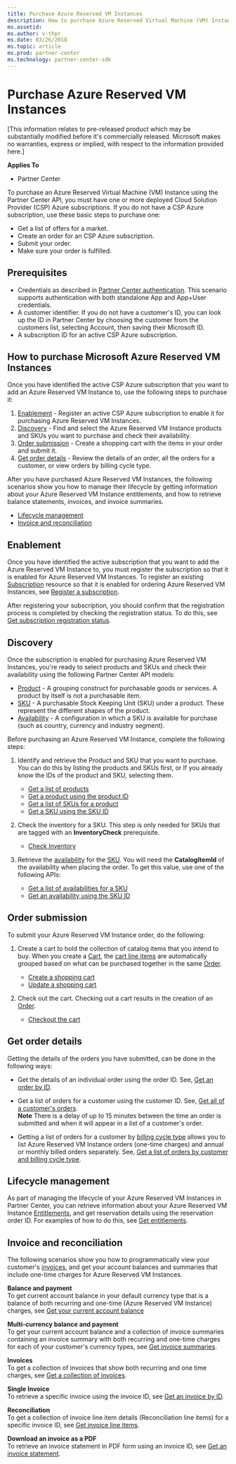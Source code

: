 ```yaml
---
title: Purchase Azure Reserved VM Instances
description: How to purchase Azure Reserved Virtual Machine (VM) Instances using the Partner Center API.
ms.assetid: 
ms.author: v-thpr
ms.date: 03/26/2018
ms.topic: article
ms.prod: partner-center
ms.technology: partner-center-sdk
---
```


# Purchase Azure Reserved VM Instances

[This information relates to pre-released product which may be substantially modified before it's commercially released. Microsoft makes no warranties, express or implied, with respect to the information provided here.] 

**Applies To**

-   Partner Center


To purchase an Azure Reserved Virtual Machine (VM) Instance using the Partner Center API, you must have one or more deployed Cloud Solution Provider (CSP) Azure subscriptions. If you do not have a CSP Azure subscription, use these basic steps to purchase one:
-   Get a list of offers for a market. 
-   Create an order for an CSP Azure subscription.
-   Submit your order.
-   Make sure your order is fulfilled. 

## <span id="Prerequisites"></span><span id="prerequisites"></span><span id="PREREQUISITES"></span>Prerequisites


-   Credentials as described in [Partner Center authentication](partner-center-authentication.md). This scenario supports authentication with both standalone App and App+User credentials.
-   A customer identifier. If you do not have a customer's ID, you can look up the ID in Partner Center by choosing the customer from the customers list, selecting Account, then saving their Microsoft ID.
-   A subscription ID for an active CSP Azure subscription.

## <span id="How_to_purchase_Azure_reserved_instances"></span><span id="how_to_purchase_azure_reserved_instances"></span><span id="HOW_TO_PURCHASE_AZURE_RESERVED_INSTANCES"></span>How to purchase Microsoft Azure Reserved VM Instances



Once you have identified the active CSP Azure subscription that you want to add an Azure Reserved VM Instance to, use the following steps to purchase it:    

1.  [Enablement](#enablement) - Register an active CSP Azure subscription to enable it for purchasing Azure Reserved VM Instances. 
2.  [Discovery](#discovery) - Find and select the Azure Reserved VM Instance products and SKUs you want to purchase and check their availability. 
3.  [Order submission](#order_submission) - Create a shopping cart with the items in your order and submit it. 
4.  [Get order details](#get_order_details) - Review the details of an order, all the orders for a customer, or view orders by billing cycle type. 

After you have purchased Azure Reserved VM Instances, the following scenarios show you how to manage their lifecycle by getting information about your Azure Reserved VM Instance entitlements, and how to retrieve balance statements, invoices, and invoice summaries. 
-   [Lifecycle management](#lifecycle_management)
-   [Invoice and reconciliation](#invoice_and_reconciliation)

## <span id="Enablement"></span><span id="enablement"></span><span id="ENABLEMENT"></span>Enablement



Once you have identified the active subscription that you want to add the Azure Reserved VM Instance to, you must register the subscription so that it is enabled for Azure Reserved VM Instances. To register an existing [Subscription](subscriptions.md) resource so that it is enabled for ordering Azure Reserved VM Instances, see [Register a subscription](register-a-subscription.md).

After registering your subscription, you should confirm that the registration process is completed by checking the registration status. To do this, see [Get subscription registration status](get-subscription-registration-status.md).

## <span id="Discovery"></span><span id="discovery"></span><span id="DISCOVERY"></span>Discovery



Once the subscription is enabled for purchasing Azure Reserved VM Instances, you're ready to select products and SKUs and check their availability using the following Partner Center API models: 

-   [Product](products.md#product) - A grouping construct for purchasable goods or services. A product by itself is not a purchasable item.​​
-   [SKU](products.md#sku) - A purchasable Stock Keeping Unit (SKU) under a product. These represent the different shapes of the product.​​
-   [Availability](products.md#availability) - A configuration in which a SKU is available for purchase (such as country, currency and industry segment).

Before purchasing an Azure Reserved VM Instance, complete the following steps:

1.  Identify and retrieve the Product and SKU that you want to purchase. You can do this by listing the products and SKUs first, or If you already know the IDs of the product and SKU, selecting them.

    -   [Get a list of products](get-a-list-of-products.md)
    -   [Get a product using the product ID](get-a-product-by-id.md)
    -   [Get a list of SKUs for a product](get-a-list-of-skus-for-a-product.md)
    -   [Get a SKU using the SKU ID](get-a-sku-by-id.md)

2.  Check the inventory for a SKU​. This step is only needed for SKUs that are tagged with an **InventoryCheck** prerequisite​.

    -   [Check Inventory](check-inventory.md) 

3.  Retrieve the [availability](products.md#availability) for the [SKU](products.md#sku). You will need the **CatalogItemId** of the availability when placing the order​. To get this value, use one of the following APIs: 

    -   [Get a list of availabilities for a SKU](get-a-list-of-availabilities-for-a-sku.md)
    -   [Get an availability using the SKU ID](get-an-availability-by-id.md)

## <span id="Order_submission"></span><span id="order_submission"></span><span id="ORDER_SUBMISSION"></span>Order submission



To submit your Azure Reserved VM Instance order, do the following:

1.  Create a cart to hold the collection of catalog items that you intend to buy. When you create a [Cart](cart.md), the [cart line items](cart.md#cartlineitem) are automatically grouped based on what can be purchased together in the same [Order](orders.md).

    -   [Create a shopping cart](create-a-cart.md)​
    -   [Update a shopping cart](update-a-cart.md)

2.  Check out the cart. Checking out a cart results in the creation of an [Order](orders.md). 

    -   [Checkout the cart](checkout-a-cart.md)

## <span id="Get_order_details"></span><span id="get_order_details"></span><span id="GET_ORDER_DETAILS"></span>Get order details



Getting the details of the orders you have submitted, can be done in the following ways:

-   Get the details of an individual order using the order ID. See, [Get an order by ID](get-an-order-by-id.md).

-   Get a list of orders for a customer using the customer ID. See, [Get all of a customer's orders](get-all-of-a-customer-s-orders.md).    
    **Note** There is a delay of up to 15 minutes between the time an order is submitted and when it will appear in a list of a customer's order.​

-   Getting a list of orders for a customer by [billing cycle type](products.md#billingcycletype) allows you to list Azure Reserved VM Instance orders (one-time charges) and annual or monthly billed orders separately. See, [Get a list of orders by customer and billing cycle type](get-a-list-of-orders-by-customer-and-billing-cycle-type.md). 

## <span id="Lifecycle_management"></span><span id="lifecycle_management"></span><span id="LIFECYCLE_MANAGEMENT"></span>Lifecycle management



As part of managing the lifecycle of your Azure Reserved VM Instances in Partner Center, you can retrieve information about your Azure Reserved VM Instance [Entitlements](entitlement.md), and get reservation details using the reservation order ID. For examples of how to do this, see [Get entitlements](get-a-collection-of-entitlements.md).   ​

## <span id="Invoice_and_reconciliation"></span><span id="invoice_and_reconciliation"></span><span id="INVOICE_AND_RECONCILIATION"></span>Invoice and reconciliation



The following scenarios show you how to programmatically view your customer's [invoices](invoice.md), and get your account balances and summaries that include one-time charges for Azure Reserved VM Instances.  

**Balance and payment​**    
To get current account balance in your default currency type that is a balance of ​both recurring and one-time (Azure Reserved VM Instance) charges, see 
[Get your current account balance](get-the-reseller-s-current-account-balance.md)

**Multi-currency balance and payment**​    
To get your current account balance and a collection of invoice summaries containing an invoice summary with both recurring and one-time charges for each of your customer's currency types, see [Get invoice summaries](get-invoice-summaries.md).

**Invoices​**    
To get a collection of invoices that show both recurring and one time charges, see [Get a collection of invoices](get-a-collection-of-invoices.md). ​

**Single Invoice​**    
To retrieve a specific invoice using the invoice ID, see [Get an invoice by ID](get-invoice-by-id.md).  ​

**Reconciliation**​    
To get a collection of invoice line item details (Reconciliation line items) for a specific invoice ID, see [Get invoice line items](get-invoiceline-items.md).  ​

**Download an invoice as a PDF**    
To retrieve an invoice statement in PDF form using an invoice ID, see [Get an invoice statement](get-invoice-statement.md).

